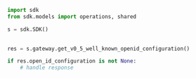 <!-- Start SDK Example Usage -->
```python
import sdk
from sdk.models import operations, shared

s = sdk.SDK()

    
res = s.gateway.get_v0_5_well_known_openid_configuration()

if res.open_id_configuration is not None:
    # handle response
```
<!-- End SDK Example Usage -->